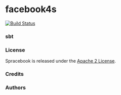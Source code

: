 facebook4s
=========

[![Build Status](https://travis-ci.org/vooolll/facebook4s.svg?branch=master)](https://travis-ci.org/vooolll/facebook4s)

### sbt


### License

Spracebook is released under the [Apache 2 License][5].

### Credits

### Authors

[5]: http://www.apache.org/licenses/LICENSE-2.0.txt